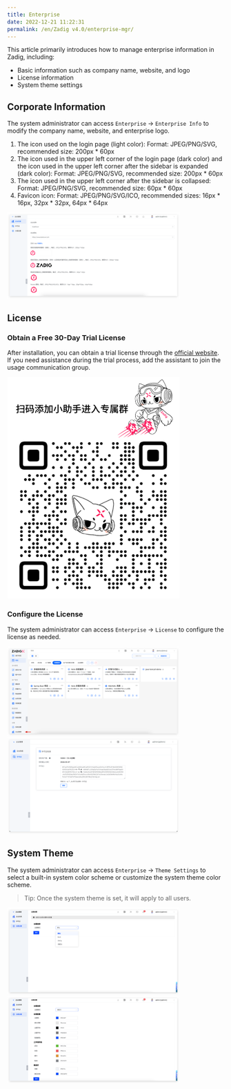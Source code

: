 ```yaml
---
title: Enterprise
date: 2022-12-21 11:22:31
permalink: /en/Zadig v4.0/enterprise-mgr/
---
```


This article primarily introduces how to manage enterprise information in Zadig, including:

- Basic information such as company name, website, and logo
- License information
- System theme settings

## Corporate Information

The system administrator can access `Enterprise` → `Enterprise Info` to modify the company name, website, and enterprise logo.

1. The icon used on the login page (light color): Format: JPEG/PNG/SVG, recommended size: 200px * 60px
2. The icon used in the upper left corner of the login page (dark color) and the icon used in the upper left corner after the sidebar is expanded (dark color): Format: JPEG/PNG/SVG, recommended size: 200px * 60px
3. The icon used in the upper left corner after the sidebar is collapsed: Format: JPEG/PNG/SVG, recommended size: 60px * 60px
4. Favicon icon: Format: JPEG/PNG/SVG/ICO, recommended sizes: 16px * 16px, 32px * 32px, 64px * 64px

<img src="../../_images/enterprise_1_310.png" width="400">


## License

### Obtain a Free 30-Day Trial License

After installation, you can obtain a trial license through the [official website](https://koderover.com/getLicense). If you need assistance during the trial process, add the assistant to join the usage communication group.

<img src="../../_images/zadigx_help_qcode.png" width="400">

### Configure the License

The system administrator can access `Enterprise` → `License` to configure the license as needed.

<img src="../../_images/enterprise_0_220.png" width="400">
<img src="../../_images/enterprise_2.png" width="400">

## System Theme

The system administrator can access `Enterprise` → `Theme Settings` to select a built-in system color scheme or customize the system theme color scheme.

> Tip: Once the system theme is set, it will apply to all users.

<img src="../../_images/theme_config_330.png" width="400">
<img src="../../_images/theme_config_330_1.png" width="400">